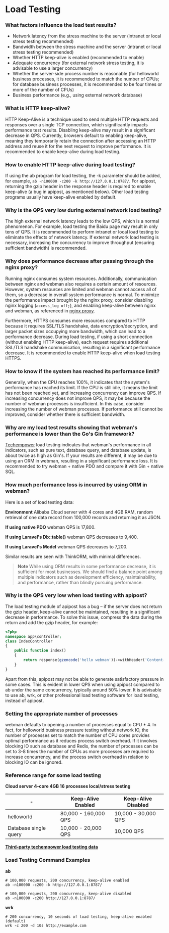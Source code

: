 # Load Testing

### What factors influence the load test results?
* Network latency from the stress machine to the server (intranet or local stress testing recommended)
* Bandwidth between the stress machine and the server (intranet or local stress testing recommended)
* Whether HTTP keep-alive is enabled (recommended to enable)
* Adequate concurrency (for external network stress testing, it is advisable to use a larger concurrency)
* Whether the server-side process number is reasonable (for helloworld business processes, it is recommended to match the number of CPUs; for database business processes, it is recommended to be four times or more of the number of CPUs)
* Business performance (e.g., using external network database)

### What is HTTP keep-alive?
HTTP Keep-Alive is a technique used to send multiple HTTP requests and responses over a single TCP connection, which significantly impacts performance test results. Disabling keep-alive may result in a significant decrease in QPS. Currently, browsers default to enabling keep-alive, meaning they temporarily retain the connection after accessing an HTTP address and reuse it for the next request to improve performance. It is recommended to enable keep-alive during load testing.

### How to enable HTTP keep-alive during load testing?
If using the ab program for load testing, the -k parameter should be added, for example, `ab -n100000 -c200 -k http://127.0.0.1:8787/`. For apipost, returning the gzip header in the response header is required to enable keep-alive (a bug in apipost, as mentioned below). Other load testing programs usually have keep-alive enabled by default.

### Why is the QPS very low during external network load testing?
The high external network latency leads to the low QPS, which is a normal phenomenon. For example, load testing the Baidu page may result in only tens of QPS. It is recommended to perform intranet or local load testing to eliminate the effects of network latency. If external network load testing is necessary, increasing the concurrency to improve throughput (ensuring sufficient bandwidth) is recommended.

### Why does performance decrease after passing through the nginx proxy?
Running nginx consumes system resources. Additionally, communication between nginx and webman also requires a certain amount of resources. However, system resources are limited and webman cannot access all of them, so a decrease in overall system performance is normal. To minimize the performance impact brought by the nginx proxy, consider disabling nginx logging (`access_log off;`), and enabling keep-alive between nginx and webman, as referenced in [nginx proxy](nginx-proxy.md).

Furthermore, HTTPS consumes more resources compared to HTTP because it requires SSL/TLS handshake, data encryption/decryption, and larger packet sizes occupying more bandwidth, which can lead to a performance decrease. During load testing, if using a short connection (without enabling HTTP keep-alive), each request requires additional SSL/TLS handshake communication, resulting in a significant performance decrease. It is recommended to enable HTTP keep-alive when load testing HTTPS.

### How to know if the system has reached its performance limit?
Generally, when the CPU reaches 100%, it indicates that the system's performance has reached its limit. If the CPU is still idle, it means the limit has not been reached yet, and increasing concurrency can improve QPS. If increasing concurrency does not improve QPS, it may be because the number of webman processes is insufficient. In this case, consider increasing the number of webman processes. If performance still cannot be improved, consider whether there is sufficient bandwidth.

### Why are my load test results showing that webman's performance is lower than the Go's Gin framework?
[Techempower](https://www.techempower.com/benchmarks/#section=data-r21&hw=ph&test=db&l=zijnjz-6bj&a=2&f=1ekg-cbcw-2t4w-27wr68-pc0-iv9slc-0-1ekgw-39g-kxs00-o0zk-5jsetl-2x8doc-2) load testing indicates that webman's performance in all indicators, such as pure text, database query, and database update, is about twice as high as Gin's.
If your results are different, it may be due to using an ORM in webman, resulting in a significant performance loss. It is recommended to try webman + native PDO and compare it with Gin + native SQL.

### How much performance loss is incurred by using ORM in webman?
Here is a set of load testing data:

**Environment**
Alibaba Cloud server with 4 cores and 4GB RAM, random retrieval of one data record from 100,000 records and returning it as JSON.

**If using native PDO**
webman QPS is 17,800.

**If using Laravel's Db::table()**
webman QPS decreases to 9,400.

**If using Laravel's Model**
webman QPS decreases to 7,200.

Similar results are seen with ThinkORM, with minimal differences.

> **Note**
> While using ORM results in some performance decrease, it is sufficient for most businesses. We should find a balance point among multiple indicators such as development efficiency, maintainability, and performance, rather than blindly pursuing performance.

### Why is the QPS very low when load testing with apipost?
The load testing module of apipost has a bug – if the server does not return the gzip header, keep-alive cannot be maintained, resulting in a significant decrease in performance. To solve this issue, compress the data during the return and add the gzip header, for example:
```php
<?php
namespace app\controller;
class IndexController
{
    public function index()
    {
        return response(gzencode('hello webman'))->withHeader('Content-Encoding', 'gzip');
    }
}
```
Apart from this, apipost may not be able to generate satisfactory pressure in some cases. This is evident in lower QPS when using apipost compared to ab under the same concurrency, typically around 50% lower. It is advisable to use ab, wrk, or other professional load testing software for load testing, instead of apipost.

### Setting the appropriate number of processes
webman defaults to opening a number of processes equal to CPU * 4. In fact, for helloworld business pressure testing without network IO, the number of processes set to match the number of CPU cores provides optimal performance as it reduces process switch overhead. If it involves blocking IO such as database and Redis, the number of processes can be set to 3-8 times the number of CPUs as more processes are required to increase concurrency, and the process switch overhead in relation to blocking IO can be ignored.

### Reference range for some load testing

**Cloud server 4-core 4GB 16 processes local/stress testing**

| - | Keep-Alive Enabled | Keep-Alive Disabled |
|--|-----|-----|
| helloworld | 80,000 - 160,000 QPS | 10,000 - 30,000 QPS |
| Database single query | 10,000 - 20,000 QPS | 10,000 QPS |

[**Third-party techempower load testing data**](https://www.techempower.com/benchmarks/#section=data-r21&l=zik073-6bj&test=db)

### Load Testing Command Examples

**ab**
```
# 100,000 requests, 200 concurrency, keep-alive enabled
ab -n100000 -c200 -k http://127.0.0.1:8787/

# 100,000 requests, 200 concurrency, keep-alive disabled
ab -n100000 -c200 http://127.0.0.1:8787/
```

**wrk**
```
# 200 concurrency, 10 seconds of load testing, keep-alive enabled (default)
wrk -c 200 -d 10s http://example.com
```